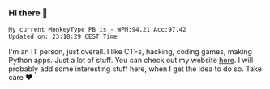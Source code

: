 ### Hi there 👋
<!-- PB START -->
```
My current MonkeyType PB is - WPM:94.21 Acc:97.42
Updated on: 23:18:29 CEST Time
```
<!-- PB END -->
I'm an IT person, just overall. I like CTFs, hacking, coding games, making Python apps. Just a lot of stuff.
You can check out my website [here](https://skill3472.github.io/).
I will probably add some interesting stuff here, when I get the idea to do so. Take care ❤️
